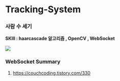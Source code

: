 <h1> Tracking-System</h1> <h3> 사람 수 세기 </h3>



<strong>SKIll : haarcascade 알고리즘 , OpenCV , WebSocket</strong>

<img src ="https://user-images.githubusercontent.com/33335762/201675873-08b3f8e2-4296-4ed0-83b1-d1780f221c2a.png" with:300px>

### WebSocket Summary

1. https://couchcoding.tistory.com/330
